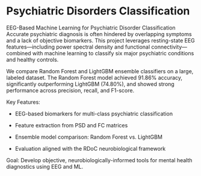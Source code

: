 # Psychiatric Disorders Classification
EEG-Based Machine Learning for Psychiatric Disorder Classification
Accurate psychiatric diagnosis is often hindered by overlapping symptoms and a lack of objective biomarkers. This project leverages resting-state EEG features—including power spectral density and functional connectivity—combined with machine learning to classify six major psychiatric conditions and healthy controls.

We compare Random Forest and LightGBM ensemble classifiers on a large, labeled dataset. The Random Forest model achieved 91.86% accuracy, significantly outperforming LightGBM (74.80%), and showed strong performance across precision, recall, and F1-score.

Key Features:

- EEG-based biomarkers for multi-class psychiatric classification

- Feature extraction from PSD and FC matrices

- Ensemble model comparison: Random Forest vs. LightGBM

- Evaluation aligned with the RDoC neurobiological framework

Goal: Develop objective, neurobiologically-informed tools for mental health diagnostics using EEG and ML.
